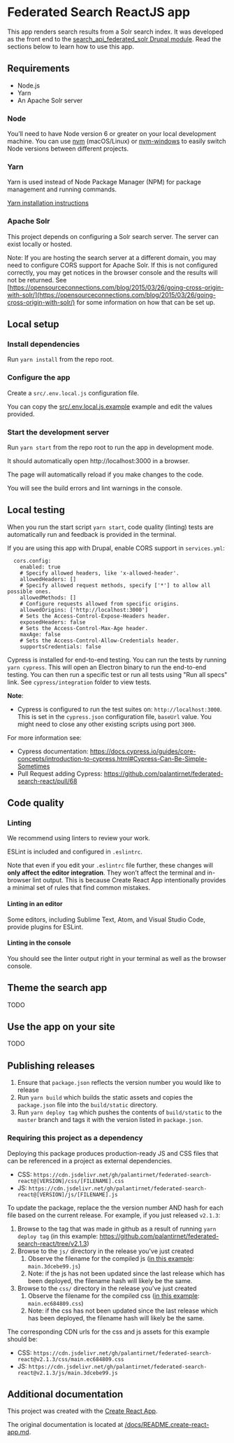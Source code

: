 # Federated Search ReactJS app

This app renders search results from a Solr search index.  It was developed as the front end to the [search_api_federated_solr Drupal module](https://github.com/palantirnet/search_api_federated_solr#federated-solr-search-api-module).  Read the sections below to learn how to use this app.

## Requirements

- Node.js
- Yarn
- An Apache Solr server

### Node

You’ll need to have Node version 6 or greater on your local development machine. You can use [nvm](https://github.com/creationix/nvm#installation) (macOS/Linux) or [nvm-windows](https://github.com/coreybutler/nvm-windows#node-version-manager-nvm-for-windows) to easily switch Node versions between different projects.

### Yarn

Yarn is used instead of Node Package Manager (NPM) for package management and running commands.

[Yarn installation instructions](https://yarnpkg.com/en/docs/install)

### Apache Solr

This project depends on configuring a Solr search server. The server can exist locally or hosted.

Note: If you are hosting the search server at a different domain, you may need to configure CORS support for Apache Solr. If this is not configured correctly, you may get notices in the browser console and the results will not be returned. See [https://opensourceconnections.com/blog/2015/03/26/going-cross-origin-with-solr/](https://opensourceconnections.com/blog/2015/03/26/going-cross-origin-with-solr/) for some information on how that can be set up.

## Local setup

### Install dependencies

Run `yarn install` from the repo root.

### Configure the app

Create a `src/.env.local.js` configuration file.

You can copy the [src/.env.local.js.example](src/.env.local.js.example) example and edit the values provided. 

### Start the development server

Run `yarn start` from the repo root to run the app in development mode.

It should automatically open http://localhost:3000 in a browser.

The page will automatically reload if you make changes to the code.

You will see the build errors and lint warnings in the console.

## Local testing

When you run the start script `yarn start`, code quality (linting) tests are automatically run and feedback is provided in the terminal.

If you are using this app with Drupal, enable CORS support in `services.yml`:
```
  cors.config:
    enabled: true
    # Specify allowed headers, like 'x-allowed-header'.
    allowedHeaders: []
    # Specify allowed request methods, specify ['*'] to allow all possible ones.
    allowedMethods: []
    # Configure requests allowed from specific origins.
    allowedOrigins: ['http://localhost:3000']
    # Sets the Access-Control-Expose-Headers header.
    exposedHeaders: false
    # Sets the Access-Control-Max-Age header.
    maxAge: false
    # Sets the Access-Control-Allow-Credentials header.
    supportsCredentials: false
```

Cypress is installed for end-to-end testing. You can run the tests by running `yarn cypress`. This will open an Electron
 binary to run the end-to-end testing. You can then run a specific test or run all tests using "Run all specs" link.
 See `cypress/integration` folder to view tests.

**Note**:
 - Cypress is configured to run the test suites on: `http://localhost:3000`.
  This is set in the `cypress.json` configuration file, `baseUrl` value. You might need to close any other existing scripts using port `3000`.

For more information see:
 - Cypress documentation: https://docs.cypress.io/guides/core-concepts/introduction-to-cypress.html#Cypress-Can-Be-Simple-Sometimes
 - Pull Request adding Cypress: https://github.com/palantirnet/federated-search-react/pull/68
## Code quality

### Linting

We recommend using linters to review your work.

ESLint is included and configured in `.eslintrc`.

Note that even if you edit your `.eslintrc` file further, these changes will **only affect the editor integration**. They won’t affect the terminal and in-browser lint output. This is because Create React App intentionally provides a minimal set of rules that find common mistakes.

#### Linting in an editor

Some editors, including Sublime Text, Atom, and Visual Studio Code, provide plugins for ESLint.

#### Linting in the console

You should see the linter output right in your terminal as well as the browser console.

## Theme the search app

TODO

## Use the app on your site

TODO

## Publishing releases

1. Ensure that `package.json` reflects the version number you would like to release
1. Run `yarn build` which builds the static assets and copies the `package.json` file into the `build/static` directory.
1. Run `yarn deploy tag` which pushes the contents of `build/static` to the `master` branch and tags it with the version listed in `package.json`.

### Requiring this project as a dependency

Deploying this package produces production-ready JS and CSS files that can be referenced in a project as external dependencies.

- CSS: `https://cdn.jsdelivr.net/gh/palantirnet/federated-search-react@[VERSION]/css/[FILENAME].css`
- JS: `https://cdn.jsdelivr.net/gh/palantirnet/federated-search-react@[VERSION]/js/[FILENAME].js`

To update the package, replace the the version number AND hash for each file based on the current release.  For example, if you just released `v2.1.3`:

1. Browse to the tag that was made in github as a result of running `yarn deploy tag` (in this example: https://github.com/palantirnet/federated-search-react/tree/v2.1.3)
1. Browse to the `js/` directory in the release you've just created
    1. Observe the filename for the compiled js ([in this example](https://github.com/palantirnet/federated-search-react/tree/v2.1.3/js): `main.3dcebe99.js`)
    1. Note: if the js has not been updated since the last release which has been deployed, the filename hash will likely be the same.
1. Browse to the `css/` directory in the release you've just created
    1. Observe the filename for the compiled css ([in this example](https://github.com/palantirnet/federated-search-react/tree/v2.1.3/css): `main.ec684809.css`)
    1. Note: if the css has not been updated since the last release which has been deployed, the filename hash will likely be the same.

The corresponding CDN urls for the css and js assets for this example should be:
- CSS: `https://cdn.jsdelivr.net/gh/palantirnet/federated-search-react@v2.1.3/css/main.ec684809.css`
- JS: `https://cdn.jsdelivr.net/gh/palantirnet/federated-search-react@v2.1.3/js/main.3dcebe99.js`

## Additional documentation

This project was created with the [Create React App](https://github.com/facebook/create-react-app).

The original documentation is located at [/docs/README.create-react-app.md](/docs/README.create-react-app.md).
